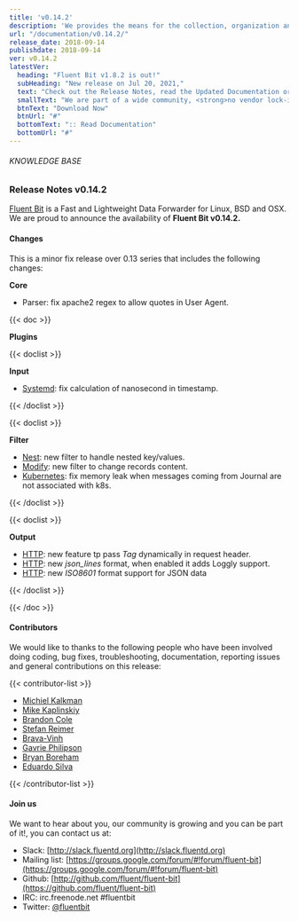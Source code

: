 ```yaml
---
title: 'v0.14.2'
description: 'We provides the means for the collection, organization and computerized retrieval of knowledgeand Lightweight Data Forwarder for Linux, BSD and OSX. We are proud to announce the availability of Fluent Bit v0.14.2.'
url: "/documentation/v0.14.2/"
release_date: 2018-09-14
publishdate: 2018-09-14
ver: v0.14.2
latestVer:
  heading: "Fluent Bit v1.8.2 is out!"
  subHeading: "New release on Jul 20, 2021,"
  text: "Check out the Release Notes, read the Updated Documentation or jump directly to the Downloads Section."
  smallText: "We are part of a wide community, <strong>no vendor lock-in.</strong>"
  btnText: "Download Now"
  btnUrl: "#"
  bottomText: ":: Read Documentation"
  bottomUrl: "#"
---
```



###### KNOWLEDGE BASE

### Release Notes v0.14.2

[Fluent Bit](https://fluentbit.io/) is a Fast and Lightweight Data Forwarder for Linux, BSD and OSX. We are proud to announce the availability of **Fluent Bit v0.14.2.**

#### Changes

This is a minor fix release over 0.13 series that includes the following changes:

**Core**

* Parser: fix apache2 regex to allow quotes in User Agent.

{{< doc >}}

**Plugins**

{{< doclist >}}

**Input**

* [Systemd](https://fluentbit.io/documentation/0.13/input/systemd.html): fix calculation of nanosecond in timestamp.

{{< /doclist >}}

{{< doclist >}}

**Filter**

* [Nest](https://fluentbit.io/documentation/0.13/filter/nest.html): new filter to handle nested key/values.
* [Modify](https://fluentbit.io/documentation/0.13/filter/modify.html): new filter to change records content.
* [Kubernetes](https://fluentbit.io/documentation/0.13/filter/kubernetes.html): fix memory leak when messages coming from Journal are not associated with k8s.

{{< /doclist >}}

{{< doclist >}}

**Output**

 
* [HTTP](https://fluentbit.io/documentation/0.13/output/http.html): new feature tp pass _Tag_ dynamically in request header.
* [HTTP](https://fluentbit.io/documentation/0.13/output/http.html): new _json_lines_ format, when enabled it adds Loggly support.
* [HTTP](https://fluentbit.io/documentation/0.13/output/http.html): new _ISO8601_ format support for JSON data

{{< /doclist >}}

{{< /doc >}}

#### Contributors

We would like to thanks to the following people who have been involved doing coding, bug fixes, troubleshooting, documentation, reporting issues and general contributions on this release:

{{< contributor-list >}}

* [Michiel Kalkman](https://github.com/michiel)
* [Mike Kaplinskiy](https://github.com/mikekap)
* [Brandon Cole](https://github.com/brandoncole)
* [Stefan Reimer](https://github.com/Quarky9)
* [Brava-Vinh](https://github.com/brava-vinh)
* [Gavrie Philipson](https://github.com/gavrie)
* [Bryan Boreham](https://github.com/bboreham)
* [Eduardo Silva](https://github.com/edsiper)

{{< /contributor-list >}}

#### Join us

We want to hear about you, our community is growing and you can be part of it!, you can contact us at:

* Slack: [http://slack.fluentd.org](http://slack.fluentd.org)
* Mailing list: [https://groups.google.com/forum/#!forum/fluent-bit](https://groups.google.com/forum/#!forum/fluent-bit)
* Github: [http://github.com/fluent/fluent-bit](https://github.com/fluent/fluent-bit)
* IRC: irc.freenode.net #fluentbit
* Twitter: [@fluentbit](https://twitter.com/fluentbit)
